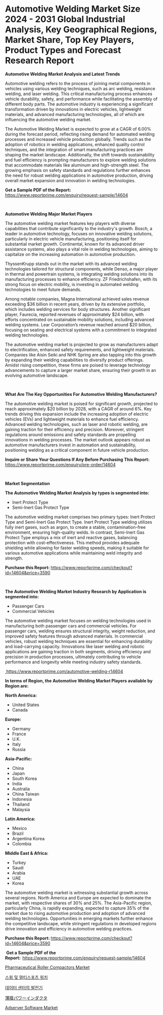 <p><h1>Automotive Welding Market Size 2024 - 2031 Global Industrial Analysis, Key Geographical Regions, Market Share, Top Key Players, Product Types and Forecast Research Report</h1></p><p><strong>Automotive Welding Market Analysis and Latest Trends</strong></p>
<p><p>Automotive welding refers to the process of joining metal components in vehicles using various welding techniques, such as arc welding, resistance welding, and laser welding. This critical manufacturing process enhances vehicle durability, safety, and performance while facilitating the assembly of different body parts. The automotive industry is experiencing a significant transformation driven by innovations in electric vehicles, lightweight materials, and advanced manufacturing technologies, all of which are influencing the automotive welding market.</p><p>The Automotive Welding Market is expected to grow at a CAGR of 6.00% during the forecast period, reflecting rising demand for automated welding processes and increased vehicle production globally. Trends such as the adoption of robotics in welding applications, enhanced quality control techniques, and the integration of smart manufacturing practices are shaping the market landscape. Additionally, the shift towards sustainability and fuel efficiency is prompting manufacturers to explore welding solutions that accommodate materials like aluminum and high-strength steel. The growing emphasis on safety standards and regulations further enhances the need for robust welding applications in automotive production, driving overall market expansion and innovation in welding technologies.</p></p>
<p><strong>Get a Sample PDF of the Report:&nbsp;</strong> <a href="https://www.reportprime.com/enquiry/request-sample/14604">https://www.reportprime.com/enquiry/request-sample/14604</a></p>
<p>&nbsp;</p>
<p><strong>Automotive Welding Major Market Players</strong></p>
<p><p>The automotive welding market features key players with diverse capabilities that contribute significantly to the industry's growth. Bosch, a leader in automotive technology, focuses on innovative welding solutions, particularly in electric vehicle manufacturing, positioning itself for substantial market growth. Continental, known for its advanced driver assistance systems, also plays a vital role in welding technologies, aiming to capitalize on the increasing automation in automotive production.</p><p>ThyssenKrupp stands out in the market with its advanced welding technologies tailored for structural components, while Denso, a major player in thermal and powertrain systems, is integrating welding solutions into its manufacturing processes to enhance efficiency. ZF Friedrichshafen, with its strong focus on electric mobility, is investing in automated welding technologies to meet future demands.</p><p>Among notable companies, Magna International achieved sales revenue exceeding $36 billion in recent years, driven by its extensive portfolio, which includes welding services for body structures. Another significant player, Faurecia, reported revenues of approximately $24 billion, with efforts concentrated on sustainable mobility solutions, including advanced welding systems. Lear Corporation’s revenue reached around $20 billion, focusing on seating and electrical systems with a commitment to integrated welding technologies.</p><p>The automotive welding market is projected to grow as manufacturers adapt to electrification, enhanced safety requirements, and lightweight materials. Companies like Aisin Seiki and NHK Spring are also tapping into this growth by expanding their welding capabilities to diversify product offerings. Amidst rising competition, these firms are poised to leverage technology advancements to capture a larger market share, ensuring their growth in an evolving automotive landscape.</p></p>
<p>&nbsp;</p>
<p><strong>What Are The Key Opportunities For Automotive Welding Manufacturers?</strong></p>
<p><p>The automotive welding market is poised for significant growth, projected to reach approximately $20 billion by 2028, with a CAGR of around 6%. Key trends driving this expansion include the increasing adoption of electric vehicles (EVs) and lightweight materials to enhance fuel efficiency. Advanced welding technologies, such as laser and robotic welding, are gaining traction for their efficiency and precision. Moreover, stringent regulations around emissions and safety standards are propelling innovations in welding processes. The market outlook appears robust as automotive manufacturers invest in automation and sustainability, positioning welding as a critical component in future vehicle production.</p></p>
<p><strong>Inquire or Share Your Questions If Any Before Purchasing This Report:</strong> <a href="https://www.reportprime.com/enquiry/pre-order/14604">https://www.reportprime.com/enquiry/pre-order/14604</a></p>
<p>&nbsp;</p>
<p><strong>Market Segmentation</strong></p>
<p><strong>The Automotive Welding Market Analysis by types is segmented into:</strong></p>
<p><ul><li>Inert Protect Type</li><li>Semi-Inert Gas Protect Type</li></ul></p>
<p><p>The automotive welding market comprises two primary types: Inert Protect Type and Semi-Inert Gas Protect Type. Inert Protect Type welding utilizes fully inert gases, such as argon, to create a stable, contamination-free environment, ensuring high-quality welds. In contrast, Semi-Inert Gas Protect Type employs a mix of inert and reactive gases, balancing protection with cost-effectiveness. This method provides adequate shielding while allowing for faster welding speeds, making it suitable for various automotive applications while maintaining weld integrity and strength.</p></p>
<p><strong>Purchase this Report:&nbsp;</strong><a href="https://www.reportprime.com/checkout?id=14604&price=3590">https://www.reportprime.com/checkout?id=14604&price=3590</a></p>
<p>&nbsp;</p>
<p><strong>The Automotive Welding Market Industry Research by Application is segmented into:</strong></p>
<p><ul><li>Passenger Cars</li><li>Commercial Vehicles</li></ul></p>
<p><p>The automotive welding market focuses on welding technologies used in manufacturing both passenger cars and commercial vehicles. For passenger cars, welding ensures structural integrity, weight reduction, and improved safety features through advanced materials. In commercial vehicles, robust welding techniques are essential for enhancing durability and load-carrying capacity. Innovations like laser welding and robotic applications are gaining traction in both segments, driving efficiency and precision in production processes, ultimately contributing to vehicle performance and longevity while meeting industry safety standards.</p></p>
<p><a href="https://www.reportprime.com/automotive-welding-r14604">&nbsp;https://www.reportprime.com/automotive-welding-r14604</a></p>
<p><strong>In terms of Region, the Automotive Welding Market Players available by Region are:</strong></p>
<p>
    <p> <strong> North America: </strong>
        <ul>
            <li>United States</li>
            <li>Canada</li>
        </ul>
        </p> 
    <p> <strong> Europe: </strong>
        <ul>
            <li>Germany</li>
            <li>France</li>
            <li>U.K.</li>
            <li>Italy</li>
            <li>Russia</li>
        </ul>
        </p> 
    <p> <strong> Asia-Pacific: </strong>
        <ul>
            <li>China</li>
            <li>Japan</li>
            <li>South Korea</li>
            <li>India</li>
            <li>Australia</li>
            <li>China Taiwan</li>
            <li>Indonesia</li>
            <li>Thailand</li>
            <li>Malaysia</li>
        </ul>
        </p> 
    <p> <strong> Latin America: </strong>
        <ul>
            <li>Mexico</li>
            <li>Brazil</li>
            <li>Argentina Korea</li>
            <li>Colombia</li>
        </ul>
        </p> 
    <p> <strong> Middle East & Africa: </strong>
        <ul>
            <li>Turkey</li>
            <li>Saudi</li>
            <li>Arabia</li>
            <li>UAE</li>
            <li>Korea</li>
        </ul>
    </p>
    </p>
<p><p>The automotive welding market is witnessing substantial growth across several regions. North America and Europe are expected to dominate the market, with respective shares of 30% and 25%. The Asia-Pacific region, particularly China, is rapidly expanding, expected to capture 35% of the market due to rising automotive production and adoption of advanced welding technologies. Opportunities in emerging markets further enhance the competitive landscape, while stringent regulations in developed regions drive innovation and efficiency in automotive welding practices.</p></p>
<p><strong>Purchase this Report: </strong><a href="https://www.reportprime.com/checkout?id=14604&price=3590">https://www.reportprime.com/checkout?id=14604&price=3590</a></p>
<p>&nbsp;<strong>Get a Sample PDF of the Report:&nbsp;&nbsp;</strong><a href="https://www.reportprime.com/enquiry/request-sample/14604">https://www.reportprime.com/enquiry/request-sample/14604</a></p>
<p><strong></strong></p>
<p><p><a href="https://issuu.com/reportprime-2/docs/pharmaceutical-roller-compactors-ma_cae38bdf84f535">Pharmaceutical Roller Compactors Market</a></p><p><a href="https://medium.com/@ixknzplk81/%EC%84%B8%EA%B3%84-swim-and-multisport-watch-market-%EC%9D%80-2024%EC%97%90%EC%84%9C-2031%EB%A1%9C-%EC%97%B0%ED%8F%89%EA%B7%A0-%EC%A6%9D%EA%B0%80%EC%9C%A8%EC%9D%84-%EB%B3%B4%EC%9D%BC-%EA%B2%83%EC%9C%BC%EB%A1%9C-%EC%98%88%EC%83%81%EB%90%A9%EB%8B%88%EB%8B%A4-e675f2af57c0?postPublishedType=initial">스윔 및 멀티스포츠 워치</a></p><p><a href="https://medium.com/@sadiejast2023/%EB%8D%B0%EC%9D%B4%ED%84%B0-%EC%84%BC%ED%84%B0-%EC%8B%9C%EC%9E%A5-%EA%B7%9C%EB%AA%A8-%EC%A0%90%EC%9C%A0%EC%9C%A8-%EB%B0%8F-%ED%8A%B8%EB%A0%8C%EB%93%9C-%EB%B6%84%EC%84%9D-%EB%B3%B4%EA%B3%A0%EC%84%9C-%EC%B5%9C%EC%A2%85-%EC%9A%A9%EB%8F%84-%EC%95%84%EB%82%A0%EB%A1%9C%EA%B7%B8-%EC%A0%9C%EC%96%B4-%EA%B8%B0%EC%88%A0-%EB%94%94%EC%A7%80%ED%84%B8-%EC%A0%9C%EC%96%B4-%EA%B8%B0%EC%88%A0-%EA%B8%B0%ED%83%80-%EC%9B%90%EC%9E%90%EC%9E%AC%EB%B3%84-2031%EB%85%84%EA%B9%8C%EC%A7%80%EC%9D%98-%EC%A0%84%EB%A7%9D-382eb53cc14f">데이터 센터의 발전기</a></p><p><a href="https://medium.com/@tubbs463/thin-film-power-inductor-market-%E3%81%AF-%E3%82%B3%E3%82%B9%E3%83%88%E7%AE%A1%E7%90%86%E3%81%A8%E5%8A%B9%E7%8E%87%E5%90%91%E4%B8%8A%E3%82%92%E5%84%AA%E5%85%88%E3%81%97%E3%81%BE%E3%81%99-%E3%81%95%E3%82%89%E3%81%AB-%E5%A0%B1%E5%91%8A%E6%9B%B8%E3%81%AF%E5%B8%82%E5%A0%B4%E3%81%AE%E9%9C%80%E8%A6%81%E9%9D%A2%E3%81%A8%E4%BE%9B%E7%B5%A6%E9%9D%A2%E3%81%AE%E4%B8%A1%E6%96%B9%E3%82%92%E3%82%AB%E3%83%90%E3%83%BC%E3%81%97%E3%81%A6%E3%81%84%E3%81%BE%E3%81%99-thin-film-09ec36e80f31">薄膜パワーインダクタ</a></p><p><a href="https://www.linkedin.com/pulse/evaluating-global-adserver-software-market-trends-growth-opportunities-irnqf?trackingId=K%2FRW2XfESZeMUCykCyS6Tg%3D%3D">Adserver Software Market</a></p></p>